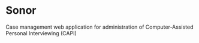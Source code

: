 # Sonor
Case management web application for administration of Computer-Assisted Personal Interviewing (CAPI)
